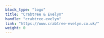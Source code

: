 ```yaml
---
block_type: "logo"
title: "Crabtree & Evelyn"
handle: "crabtree-evelyn"
link: "https://www.crabtree-evelyn.co.uk/"
weight: 0
---
```

